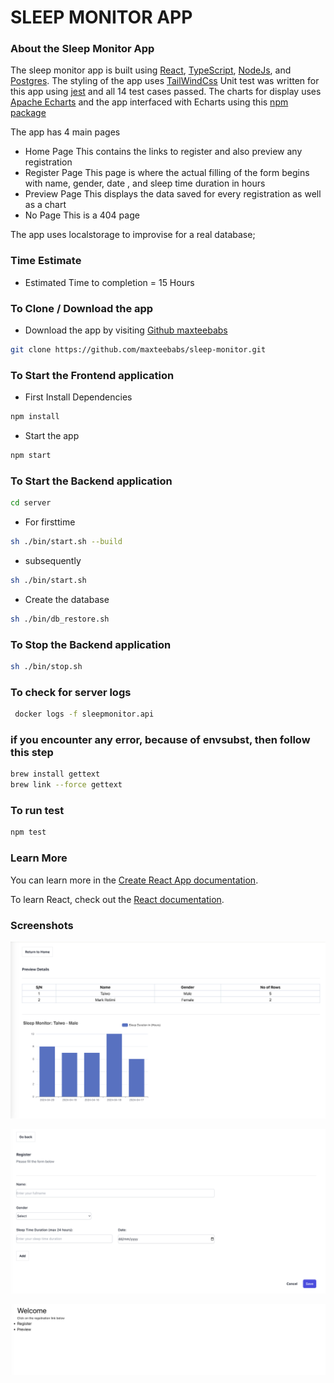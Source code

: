 # SLEEP MONITOR APP

### About the Sleep Monitor App
The sleep monitor app is built using [React](https://react.dev/learn/installation), [TypeScript](https://www.typescriptlang.org/), [NodeJs](https://nodejs.org/en), and [Postgres](https://www.postgresql.org/).
The styling of the app uses [TailWindCss](https://tailwindcss.com/)
Unit test was written for this app using [jest](https://jestjs.io/) and all 14 test cases passed.
The charts for display uses [Apache Echarts](https://echarts.apache.org/handbook/en/get-started/) and the app interfaced with Echarts using this [npm package](https://www.npmjs.com/package/echarts)


The app has 4 main pages
- Home Page
This contains the links to register and also preview any registration
- Register Page
This page is where the actual filling of the form begins with name, gender, date , and sleep time duration in hours
- Preview Page
This displays the data saved for every registration as well as a chart 
- No Page
This is a 404 page

The app uses localstorage to improvise for a real database;

### Time Estimate
- Estimated Time to completion = 15 Hours

### To Clone / Download the app
-  Download the app by visiting [Github maxteebabs](https://github.com/maxteebabs/sleep-monitor/tree/master)
```sh
git clone https://github.com/maxteebabs/sleep-monitor.git
```

### To Start the Frontend application
- First Install Dependencies
```sh
npm install
```
- Start the app
```sh
npm start
```

### To Start the Backend application
```sh
cd server
```
- For firsttime
```sh
sh ./bin/start.sh --build 
```
- subsequently
```sh
sh ./bin/start.sh
```
- Create the database
```sh
sh ./bin/db_restore.sh
```

### To Stop the Backend application
```sh
sh ./bin/stop.sh
```
### To check for server logs
```sh
 docker logs -f sleepmonitor.api
```

### if you encounter any error, because of envsubst, then follow this step
```sh
brew install gettext
brew link --force gettext 
```

### To run test
```sh
npm test
```

### Learn More

You can learn more in the [Create React App documentation](https://facebook.github.io/create-react-app/docs/getting-started).

To learn React, check out the [React documentation](https://reactjs.org/).


### Screenshots

![Sleep Monitor Image](screenshot.png "Sleep Monitor")

![Sleep Monitor Image](screenshot3.png "Sleep Monitor")

![Sleep Monitor Image](screenshot2.png "Sleep Monitor")


